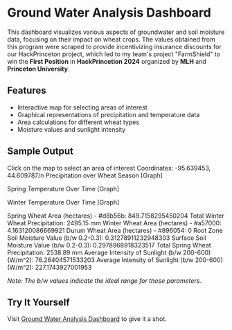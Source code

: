 # Ground Water Analysis Dashboard

This dashboard visualizes various aspects of groundwater and soil moisture data, focusing on their impact on wheat crops. The values obtained from this program were scraped to provide incentivizing insurance discounts for our HackPrinceton project, which led to my team's project "FarmShield" to win the **First Position** in **HackPrincetion 2024** organized by **MLH** and **Princeton University**.


## Features

- Interactive map for selecting areas of interest
- Graphical representations of precipitation and temperature data
- Area calculations for different wheat types
- Moisture values and sunlight intensity

## Sample Output

Click on the map to select an area of interest
Coordinates: -95.639453, 44.609787/n
Precipitation over Wheat Season
[Graph]

Spring Temperature Over Time
[Graph]

Winter Temperature Over Time
[Graph]

Spring Wheat Area (hectares) - #d8b56b: 849.7158295450204
Total Winter Wheat Precipitation: 2495.15 mm
Winter Wheat Area (hectares) - #a57000: 4.163120086669921
Durum Wheat Area (hectares) - #896054: 0
Root Zone Soil Moisture Value (b/w 0.2-0.3): 0.31278911232948303
Surface Soil Moisture Value (b/w 0.2-0.3): 0.2978968918323517
Total Spring Wheat Precipitation: 2538.89 mm
Average Intensity of Sunlight (b/w 200-600) (W/m^2): 76.26404571533203
Average Intensity of Sunlight (b/w 200-600) (W/m^2): 227.1743927001953

*Note: The b/w values indicate the ideal range for those parameters.*

## Try It Yourself

Visit [Ground Water Analysis Dashboard](https://mannanxanand.users.earthengine.app/view/ground-water-analysis) to give it a shot.
